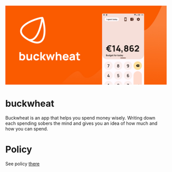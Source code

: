 ![Banner](screenshots/banner.jpg)

# buckwheat

Buckwheat is an app that helps you spend money wisely. 
Writing down each spending sobers the mind and gives you an idea of how much and how you can spend.

# Policy

See policy [there](./POLICY.md)